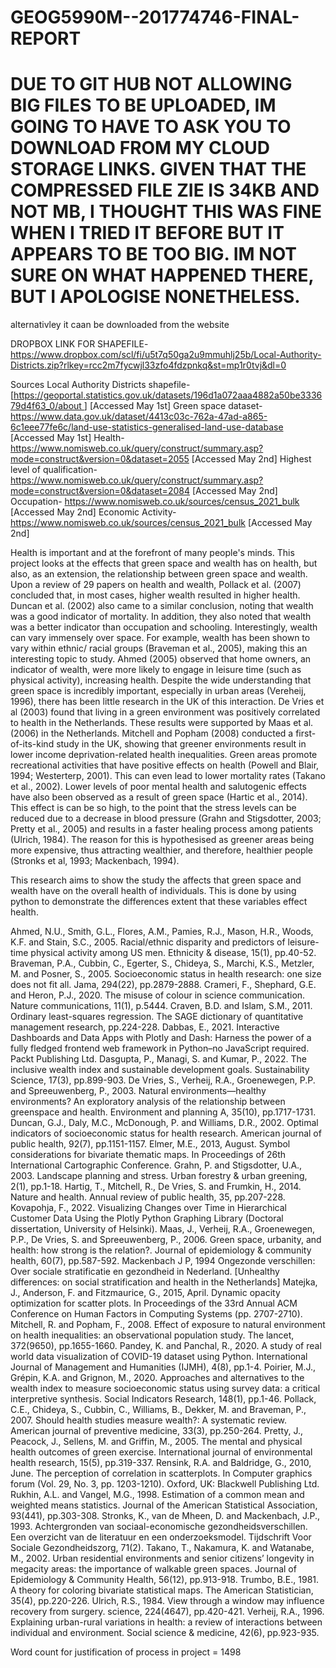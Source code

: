 # GEOG5990M--201774746-FINAL-REPORT

# DUE TO GIT HUB NOT ALLOWING BIG FILES TO BE UPLOADED, IM GOING TO HAVE TO ASK YOU TO DOWNLOAD FROM MY CLOUD STORAGE LINKS. GIVEN THAT THE COMPRESSED FILE ZIE IS 34KB AND NOT MB, I THOUGHT THIS WAS FINE WHEN I TRIED IT BEFORE BUT IT APPEARS TO BE TOO BIG. IM NOT SURE ON WHAT HAPPENED THERE, BUT I APOLOGISE NONETHELESS.

alternativley it caan be downloaded from the website

DROPBOX LINK FOR SHAPEFILE- https://www.dropbox.com/scl/fi/u5t7q50ga2u9mmuhlj25b/Local-Authority-Districts.zip?rlkey=rcc2m7fycwjl33zfo4fdzpnkq&st=mp1r0tvj&dl=0 

Sources
Local Authority Districts shapefile- [[https://geoportal.statistics.gov.uk/datasets/196d1a072aaa4882a50be333679d4f63_0/about ](https://geoportal.statistics.gov.uk/datasets/196d1a072aaa4882a50be333679d4f63_0/about)] [Accessed May 1st]
Green space dataset- https://www.data.gov.uk/dataset/4413c03c-762a-47ad-a865-6c1eee77fe6c/land-use-statistics-generalised-land-use-database  [Accessed May 1st]
Health- https://www.nomisweb.co.uk/query/construct/summary.asp?mode=construct&version=0&dataset=2055 [Accessed May 2nd] 
Highest level of qualification- https://www.nomisweb.co.uk/query/construct/summary.asp?mode=construct&version=0&dataset=2084 [Accessed May 2nd]
Occupation- https://www.nomisweb.co.uk/sources/census_2021_bulk [Accessed May 2nd]
Economic Activity- https://www.nomisweb.co.uk/sources/census_2021_bulk [Accessed May 2nd]


Health is important and at the forefront of many people's minds. This project looks at the effects that green space and wealth has on health, but also, as an extension, the relationship between green space and wealth. Upon a review of 29 papers on health and wealth, Pollack et al. (2007) concluded that, in most cases, higher wealth resulted in higher health. Duncan et al. (2002) also came to a similar conclusion, noting that wealth was a good indicator of mortality. In addition, they also noted that wealth was a better indicator than occupation and schooling. Interestingly, wealth can vary immensely over space. For example, wealth has been shown to vary within ethnic/ racial groups (Braveman et al., 2005), making this an interesting topic to study. Ahmed (2005) observed that home owners, an indicator of wealth, were more likely to engage in leisure time (such as physical activity), increasing health. 
Despite the wide understanding that green space is incredibly important, especially in urban areas (Vereheij, 1996), there has been little research in the UK of this interaction. De Vries et al (2003) found that living in a green environment was positively correlated to health in the Netherlands. These results were supported by Maas et al. (2006) in the Netherlands. Mitchell and Popham (2008) conducted a first-of-its-kind study in the UK, showing that greener environments result in lower income deprivation-related health inequalities. Green areas promote recreational activities that have positive effects on health (Powell and Blair, 1994; Westerterp, 2001). This can even lead to lower mortality rates (Takano et al., 2002). Lower levels of poor mental health and salutogenic effects have also been observed as a result of green space (Hartic et al., 2014). This effect is can be so high, to the point that the stress levels can be reduced due to a decrease in blood pressure (Grahn and Stigsdotter, 2003; Pretty et al., 2005) and results in a faster healing process among patients (Ulrich, 1984). The reason for this is hypothesised as greener areas being more expensive, thus attracting wealthier, and therefore, healthier people (Stronks et al, 1993; Mackenbach, 1994).



This research aims to show the study the affects that green space and wealth have on the overall health of individuals. This is done by using python to demonstrate the differences extent that these variables effect health. 





Ahmed, N.U., Smith, G.L., Flores, A.M., Pamies, R.J., Mason, H.R., Woods, K.F. and Stain, S.C., 2005. Racial/ethnic disparity and predictors of leisure-time physical activity among US men. Ethnicity & disease, 15(1), pp.40-52.
Braveman, P.A., Cubbin, C., Egerter, S., Chideya, S., Marchi, K.S., Metzler, M. and Posner, S., 2005. Socioeconomic status in health research: one size does not fit all. Jama, 294(22), pp.2879-2888.
Crameri, F., Shephard, G.E. and Heron, P.J., 2020. The misuse of colour in science communication. Nature communications, 11(1), p.5444.
Craven, B.D. and Islam, S.M., 2011. Ordinary least-squares regression. The SAGE dictionary of quantitative management research, pp.224-228.
Dabbas, E., 2021. Interactive Dashboards and Data Apps with Plotly and Dash: Harness the power of a fully fledged frontend web framework in Python–no JavaScript required. Packt Publishing Ltd.
Dasgupta, P., Managi, S. and Kumar, P., 2022. The inclusive wealth index and sustainable development goals. Sustainability Science, 17(3), pp.899-903.
De Vries, S., Verheij, R.A., Groenewegen, P.P. and Spreeuwenberg, P., 2003. Natural environments—healthy environments? An exploratory analysis of the relationship between greenspace and health. Environment and planning A, 35(10), pp.1717-1731.
Duncan, G.J., Daly, M.C., McDonough, P. and Williams, D.R., 2002. Optimal indicators of socioeconomic status for health research. American journal of public health, 92(7), pp.1151-1157.
Elmer, M.E., 2013, August. Symbol considerations for bivariate thematic maps. In Proceedings of 26th International Cartographic Conference.
Grahn, P. and Stigsdotter, U.A., 2003. Landscape planning and stress. Urban forestry & urban greening, 2(1), pp.1-18.
Hartig, T., Mitchell, R., De Vries, S. and Frumkin, H., 2014. Nature and health. Annual review of public health, 35, pp.207-228.
Kovapohja, F., 2022. Visualizing Changes over Time in Hierarchical Customer Data Using the Plotly Python Graphing Library (Doctoral dissertation, University of Helsinki).
Maas, J., Verheij, R.A., Groenewegen, P.P., De Vries, S. and Spreeuwenberg, P., 2006. Green space, urbanity, and health: how strong is the relation?. Journal of epidemiology & community health, 60(7), pp.587-592.
Mackenbach J P, 1994 Ongezonde verschillen: Over sociale stratificatie en gezondheid in Nederland. [Unhealthy differences: on social stratification and health in the Netherlands]
Matejka, J., Anderson, F. and Fitzmaurice, G., 2015, April. Dynamic opacity optimization for scatter plots. In Proceedings of the 33rd Annual ACM Conference on Human Factors in Computing Systems (pp. 2707-2710).
Mitchell, R. and Popham, F., 2008. Effect of exposure to natural environment on health inequalities: an observational population study. The lancet, 372(9650), pp.1655-1660.
Pandey, K. and Panchal, R., 2020. A study of real world data visualization of COVID-19 dataset using Python. International Journal of Management and Humanities (IJMH), 4(8), pp.1-4.
Poirier, M.J., Grépin, K.A. and Grignon, M., 2020. Approaches and alternatives to the wealth index to measure socioeconomic status using survey data: a critical interpretive synthesis. Social Indicators Research, 148(1), pp.1-46.
Pollack, C.E., Chideya, S., Cubbin, C., Williams, B., Dekker, M. and Braveman, P., 2007. Should health studies measure wealth?: A systematic review. American journal of preventive medicine, 33(3), pp.250-264.
Pretty, J., Peacock, J., Sellens, M. and Griffin, M., 2005. The mental and physical health outcomes of green exercise. International journal of environmental health research, 15(5), pp.319-337.
Rensink, R.A. and Baldridge, G., 2010, June. The perception of correlation in scatterplots. In Computer graphics forum (Vol. 29, No. 3, pp. 1203-1210). Oxford, UK: Blackwell Publishing Ltd.
Rukhin, A.L. and Vangel, M.G., 1998. Estimation of a common mean and weighted means statistics. Journal of the American Statistical Association, 93(441), pp.303-308.
Stronks, K., van de Mheen, D. and Mackenbach, J.P., 1993. Achtergronden van sociaal-economische gezondheidsverschillen. Een overzicht van de literatuur en een onderzoeksmodel. Tijdschrift Voor Sociale Gezondheidszorg, 71(2).
Takano, T., Nakamura, K. and Watanabe, M., 2002. Urban residential environments and senior citizens’ longevity in megacity areas: the importance of walkable green spaces. Journal of Epidemiology & Community Health, 56(12), pp.913-918.
Trumbo, B.E., 1981. A theory for coloring bivariate statistical maps. The American Statistician, 35(4), pp.220-226.
Ulrich, R.S., 1984. View through a window may influence recovery from surgery. science, 224(4647), pp.420-421.
Verheij, R.A., 1996. Explaining urban-rural variations in health: a review of interactions between individual and environment. Social science & medicine, 42(6), pp.923-935.


Word count for justification of process in project = 1498

